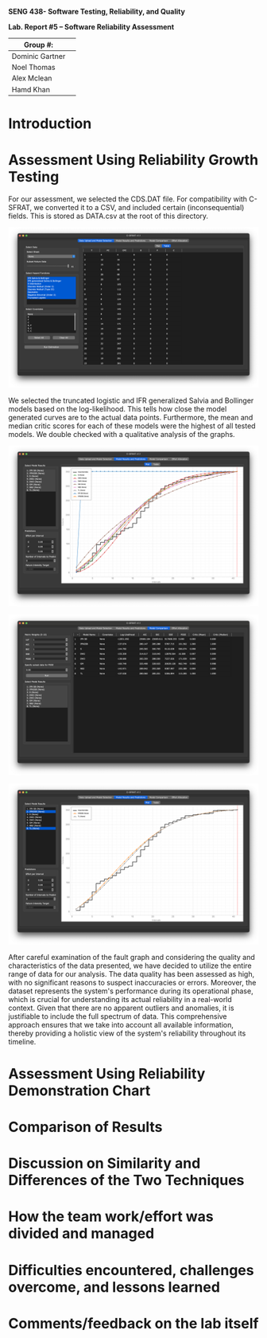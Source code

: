 **SENG 438- Software Testing, Reliability, and Quality**

**Lab. Report \#5 – Software Reliability Assessment**

| Group \#:       |   |
|-----------------|---|
| Dominic Gartner  |   |
| Noel Thomas                |   |
| Alex Mclean                |   |
| Hamd Khan                |   |

# Introduction

# 



# Assessment Using Reliability Growth Testing

For our assessment, we selected the CDS.DAT file. For compatibility with C-SFRAT, we converted it to a CSV, and included certain (inconsequential) fields. This is stored as DATA.csv at the root of this directory.

![](./report-media/data_upload.png)

We selected the truncated logistic and IFR generalized Salvia and Bollinger models based on the log-likelihood. This tells how close the model generated curves are to the actual data points. Furthermore, the mean and median critic scores for each of these models were the highest of all tested models. We double checked with a qualitative analysis of the graphs.

![](./report-media/all_model_results.png)

![](./report-media/model_comparison.png)

![](./report-media/selected_model_results.png)

After careful examination of the fault graph and considering the quality and characteristics of the data presented, we have decided to utilize the entire range of data for our analysis. The data quality has been assessed as high, with no significant reasons to suspect inaccuracies or errors. Moreover, the dataset represents the system's performance during its operational phase, which is crucial for understanding its actual reliability in a real-world context. Given that there are no apparent outliers and anomalies, it is justifiable to include the full spectrum of data. This comprehensive approach ensures that we take into account all available information, thereby providing a holistic view of the system's reliability throughout its timeline.

# Assessment Using Reliability Demonstration Chart 

# 

# Comparison of Results

# Discussion on Similarity and Differences of the Two Techniques

# How the team work/effort was divided and managed

# 

# Difficulties encountered, challenges overcome, and lessons learned

# Comments/feedback on the lab itself

